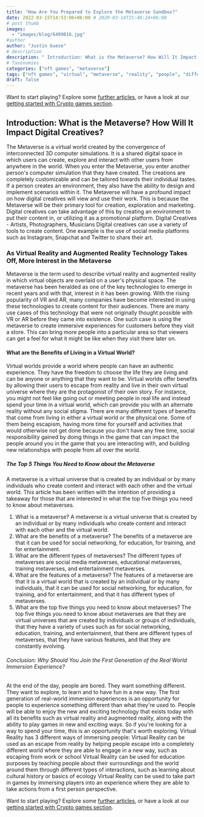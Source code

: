 ```yaml
---
title: "How Are You Prepared to Explore the Metaverse Sandbox?"
date: 2022-03-15T14:53:06+06:00 # 2020-03-14T15:40:24+06:00
# post thumb
images:
  - "images/blog/6499016.jpg"
#author
author: "Justin Guese"
# description
description: " Introduction: What is the Metaverse? How Will It Impact Digital Creatives? The Metaverse is a virtual world created by the convergence of interconnected 3"
# Taxonomies
categories: ["nft games", "metaverse"]
tags: ["nft games", "virtual", "metaverse", "reality", "people", "different", "world"]
draft: false
---
```



Want to start playing? Explore some [further articles](/blog/), or have a look at our [getting started with Crypto games section](/services/how-do-i-get-started/).


## Introduction: What is the Metaverse? How Will It Impact Digital Creatives? 

The Metaverse is a virtual world created by the convergence of interconnected 3D computer simulations. It is a shared digital space in which users can create, explore and interact with other users from anywhere in the world. When you enter the Metaverse, you enter another person's computer simulation that they have created. The creations are completely customizable and can be tailored towards their individual tastes. If a person creates an environment, they also have the ability to design and implement scenarios within it. The Metaverse will have a profound impact on how digital creatives will view and use their work. This is because the Metaverse will be their primary tool for creation, exploration and marketing. 
Digital creatives can take advantage of this by creating an environment to put their content in, or utilizing it as a promotional platform. Digital       Creatives - Artists, Photographers, Musicians Digital creatives can use a variety of tools to create content. One example is the use of social media platforms such as Instagram, Snapchat and Twitter to share their art.

### As Virtual Reality and Augmented Reality Technology Takes Off, More Interest in the Metaverse

Metaverse is the term used to describe virtual reality and augmented reality in which virtual objects are overlaid on a user's physical space. The metaverse has been heralded as one of the key technologies to emerge in recent years and with that, interest in it has been growing.
With the rising popularity of VR and AR, many companies have become interested in using these technologies to create content for their audiences. There are many use cases of this technology that were not originally thought possible with VR or AR before they came into existence.
One such case is using the metaverse to create immersive experiences for customers before they visit a store. This can bring more people into a particular area so that viewers can get a feel for what it might be like when they visit there later on.

#### What are the Benefits of Living in a Virtual World?

Virtual worlds provide a world where people can have an authentic experience. They have the freedom to choose the life they are living and can be anyone or anything that they want to be.
Virtual worlds offer benefits by allowing their users to escape from reality and live in their own virtual universe where they are the protagonist of their own story. For instance, you might not feel like going out or meeting people in real life and instead spend your time in a virtual world, which can provide you with an alternate reality without any social stigma.
There are many different types of benefits that come from living in either a virtual world or the physical one. Some of them being escapism, having more time for yourself and activities that would otherwise not get done because you don't have any free time, social responsibility gained by doing things in the game that can impact the people around you in the game that you are interacting with, and building new relationships with people from all over the world.

##### The Top 5 Things You Need to Know about the Metaverse

A metaverse is a virtual universe that is created by an individual or by many individuals who create content and interact with each other and the virtual world.
This article has been written with the intention of providing a takeaway for those that are interested in what the top five things you need to know about metaverses.
1. What is a metaverse?
A metaverse is a virtual universe that is created by an individual or by many individuals who create content and interact with each other and the virtual world. 
2. What are the benefits of a metaverse? 
The benefits of a metaverse are that it can be used for social networking, for education, for training, and for entertainment. 
3. What are the different types of metaverses? 
The different types of metaverses are social media metaverses, educational metaverses, training metaverses, and entertainment metaverses. 
4. What are the features of a metaverse? 
The features of a metaverse are that it is a virtual world that is created by an individual or by many individuals, that it can be used for social networking, for education, for training, and for entertainment, and that it has different types of metaverses. 
5. What are the top five things you need to know about metaverses? 
The top five things you need to know about metaverses are that they are virtual universes that are created by individuals or groups of individuals, that they have a variety of uses such as for social networking, education, training, and entertainment, that there are different types of metaverses, that they have various features, and that they are constantly evolving.

###### Conclusion: Why Should You Join the First Generation of the Real World Immersion Experience? 

At the end of the day, people are bored. They want something different. They want to explore, to learn and to have fun in a new way. The first generation of real-world immersion experiences is an opportunity for people to experience something different than what they're used to. People will be able to enjoy the new and exciting technology that exists today with all its benefits such as virtual reality and augmented reality, along with the ability to play games in new and exciting ways. So if you're looking for a way to spend your time, this is an opportunity that's worth exploring.
Virtual Reality has 3 different ways of immersing people:
Virtual Reality can be used as an escape from reality by helping people escape into a completely different world where they are able to engage in a new way, such as escaping from work or school
Virtual Reality can be used for education purposes by teaching people about their surroundings and the world around them through different types of interactions, such as learning about cultural history or basics of ecology
Virtual Reality can be used to take part in games by immersing players into an experience where they are able to take actions from a first person perspective.


Want to start playing? Explore some [further articles](/blog/), or have a look at our [getting started with Crypto games section](/services/how-do-i-get-started/).

